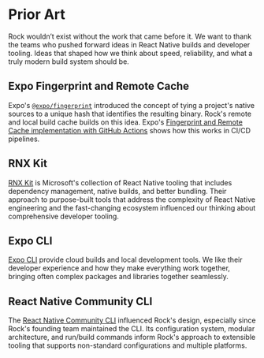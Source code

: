 # Prior Art

Rock wouldn’t exist without the work that came before it. We want to thank the teams who pushed forward ideas in React Native builds and developer tooling. Ideas that shaped how we think about speed, reliability, and what a truly modern build system should be.

## Expo Fingerprint and Remote Cache

Expo's [`@expo/fingerprint`](https://github.com/expo/expo/tree/4991b5e35ad90ef9e022ebd2854f4bf5d88dc50d/packages/%40expo/fingerprint) introduced the concept of tying a project's native sources to a unique hash that identifies the resulting binary. Rock's remote and local build cache builds on this idea. Expo's [Fingerprint and Remote Cache implementation with GitHub Actions](https://expo.dev/blog/expo-fingerprint-github-actions) shows how this works in CI/CD pipelines.

## RNX Kit

[RNX Kit](https://github.com/microsoft/rnx-kit) is Microsoft's collection of React Native tooling that includes dependency management, native builds, and better bundling. Their approach to purpose-built tools that address the complexity of React Native engineering and the fast-changing ecosystem influenced our thinking about comprehensive developer tooling.

## Expo CLI

[Expo CLI](https://docs.expo.dev/more/expo-cli/) provide cloud builds and local development tools. We like their developer experience and how they make everything work together, bringing often complex packages and libraries together seamlessly.

## React Native Community CLI

The [React Native Community CLI](https://github.com/react-native-community/cli) influenced Rock's design, especially since Rock's founding team maintained the CLI. Its configuration system, modular architecture, and run/build commands inform Rock's approach to extensible tooling that supports non-standard configurations and multiple platforms.
